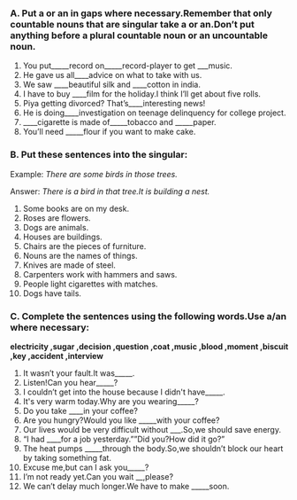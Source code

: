 ### A. Put a or an in gaps where necessary.Remember that only countable nouns that are singular take a or an.Don’t put anything before a plural countable noun or an uncountable noun.

1. You put_____record on_____record-player to get ___music.
2. He gave us all____advice on what to take with us.
3. We saw ____beautiful silk and ____cotton in india.
4. I have to buy ____film for the holiday.I think I’ll get about five rolls.
5. Piya getting divorced? That’s____interesting news!
6. He is doing____investigation on teenage delinquency for college project.
7. ____cigarette is made of_____tobacco and _____paper.
8. You’ll need _____flour if you want to make cake.

### B. Put these sentences into the singular: 

Example: *There are some birds in those trees.*

Answer: *There is a bird in that tree.It is building a nest.*

1. Some books are on my desk.
2. Roses are flowers.
3. Dogs are animals.
4. Houses are buildings.
5. Chairs are the pieces of furniture.
6. Nouns are the names of things.
7. Knives are made of steel.
8. Carpenters work with  hammers and saws.
9. People light cigarettes with matches.
10. Dogs have tails.

### C. Complete the sentences using the following words.Use a/an where necessary:

**electricity ,sugar ,decision ,question ,coat ,music ,blood ,moment ,biscuit ,key ,accident ,interview**

1. It wasn’t your fault.It was_____.
2. Listen!Can you hear_____?
3. I couldn’t get into the house because I didn't have_____.
4. It's very warm today.Why are you wearing_____?
5. Do you take ____in your coffee?
6. Are you hungry?Would you like _____with your coffee?
7. Our lives would be very difficult without ___.So,we should save energy.
8. “I had ____for a job yesterday.””Did you?How did it go?”
9. The heat pumps _____through the body.So,we shouldn’t block our heart by taking something fat.
10. Excuse me,but can I ask you_____?
11. I’m not ready yet.Can you wait __,please?
12. We can’t delay much longer.We have to make _____soon.